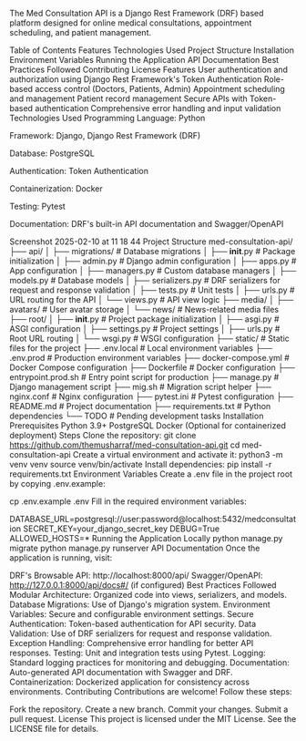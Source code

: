 The Med Consultation API is a Django Rest Framework (DRF) based platform designed for online medical consultations, appointment scheduling, and patient management.

Table of Contents
Features
Technologies Used
Project Structure
Installation
Environment Variables
Running the Application
API Documentation
Best Practices Followed
Contributing
License
Features
User authentication and authorization using Django Rest Framework's Token Authentication
Role-based access control (Doctors, Patients, Admin)
Appointment scheduling and management
Patient record management
Secure APIs with Token-based authentication
Comprehensive error handling and input validation
Technologies Used
Programming Language: Python

Framework: Django, Django Rest Framework (DRF)

Database: PostgreSQL

Authentication: Token Authentication

Containerization: Docker

Testing: Pytest

Documentation: DRF's built-in API documentation and Swagger/OpenAPI

Screenshot 2025-02-10 at 11 18 44
Project Structure
med-consultation-api/
├── api/
│   ├── migrations/              # Database migrations
│   ├── __init__.py              # Package initialization
│   ├── admin.py                 # Django admin configuration
│   ├── apps.py                  # App configuration
│   ├── managers.py              # Custom database managers
│   ├── models.py                # Database models
│   ├── serializers.py           # DRF serializers for request and response validation
│   ├── tests.py                 # Unit tests
│   ├── urls.py                  # URL routing for the API
│   └── views.py                 # API view logic
├── media/
│   ├── avatars/                 # User avatar storage
│   └── news/                    # News-related media files
├── root/
│   ├── __init__.py              # Project package initialization
│   ├── asgi.py                  # ASGI configuration
│   ├── settings.py              # Project settings
│   ├── urls.py                  # Root URL routing
│   └── wsgi.py                  # WSGI configuration
├── static/                      # Static files for the project
├── .env.local                   # Local environment variables
├── .env.prod                    # Production environment variables
├── docker-compose.yml           # Docker Compose configuration
├── Dockerfile                   # Docker configuration
├── entrypoint.prod.sh           # Entry point script for production
├── manage.py                    # Django management script
├── mig.sh                       # Migration script helper
├── nginx.conf                   # Nginx configuration
├── pytest.ini                   # Pytest configuration
├── README.md                    # Project documentation
├── requirements.txt             # Python dependencies
└── TODO                         # Pending development tasks
Installation
Prerequisites
Python 3.9+
PostgreSQL
Docker (Optional for containerized deployment)
Steps
Clone the repository:
git clone https://github.com/themusharraf/med-consultation-api.git
cd med-consultation-api
Create a virtual environment and activate it:
python3 -m venv venv
source venv/bin/activate
Install dependencies:
pip install -r requirements.txt
Environment Variables
Create a .env file in the project root by copying .env.example:

cp .env.example .env
Fill in the required environment variables:

DATABASE_URL=postgresql://user:password@localhost:5432/medconsultation
SECRET_KEY=your_django_secret_key
DEBUG=True
ALLOWED_HOSTS=*
Running the Application
Locally
python manage.py migrate
python manage.py runserver
API Documentation
Once the application is running, visit:

DRF's Browsable API: http://localhost:8000/api/
Swagger/OpenAPI: http://127.0.0.1:8000/api/docs#/ (if configured)
Best Practices Followed
Modular Architecture: Organized code into views, serializers, and models.
Database Migrations: Use of Django's migration system.
Environment Variables: Secure and configurable environment settings.
Secure Authentication: Token-based authentication for API security.
Data Validation: Use of DRF serializers for request and response validation.
Exception Handling: Comprehensive error handling for better API responses.
Testing: Unit and integration tests using Pytest.
Logging: Standard logging practices for monitoring and debugging.
Documentation: Auto-generated API documentation with Swagger and DRF.
Containerization: Dockerized application for consistency across environments.
Contributing
Contributions are welcome! Follow these steps:

Fork the repository.
Create a new branch.
Commit your changes.
Submit a pull request.
License
This project is licensed under the MIT License. See the LICENSE file for details.
